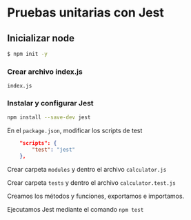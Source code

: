 # Pruebas unitarias con Jest

## Inicializar node 
```sh
$ npm init -y
```

### Crear archivo index.js
`index.js`

### Instalar y configurar Jest
```sh
npm install --save-dev jest
```
En el `package.json`, modificar los scripts de test
```json
    "scripts": {
        "test": "jest"
    },
```

Crear carpeta `modules` y dentro el archivo `calculator.js`

Crear carpeta `tests` y dentro el archivo `calculator.test.js`

Creamos los métodos y funciones, exportamos e importamos.

Ejecutamos Jest mediante el comando 
`npm test`